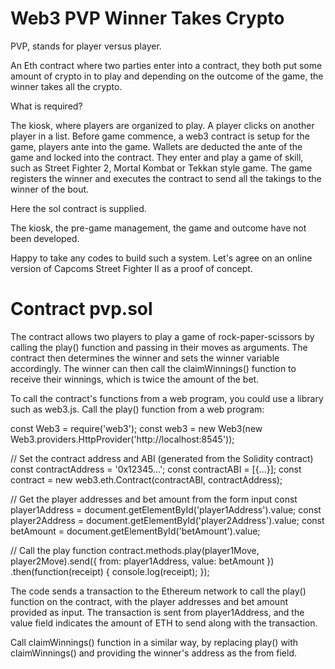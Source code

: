 # Web3 PVP Winner Takes Crypto

PVP, stands for player versus player.

An Eth contract where two parties enter into a contract, they both put some amount of crypto in to play and depending on the outcome of the game, 
the winner takes all the crypto.

What is required?

The kiosk, where players are organized to play.
A player clicks on another player in a list.
Before game commence, a web3 contract is setup for the game, players ante into the game.
Wallets are deducted the ante of the game and locked into the contract.
They enter and play a game of skill, such as Street Fighter 2, Mortal Kombat or Tekkan style game.
The game registers the winner and executes the contract to send all the takings to the winner of the bout.

Here the sol contract is supplied.

The kiosk, the pre-game management, the game and outcome have not been developed.

Happy to take any codes to build such a system. Let's agree on an online version of Capcoms Street Fighter II as a proof of concept.

Contract pvp.sol
========

The contract allows two players to play a game of rock-paper-scissors by calling the play() function and passing in their moves as arguments. The contract then determines the winner and sets the winner variable accordingly. The winner can then call the claimWinnings() function to receive their winnings, which is twice the amount of the bet.

To call the contract's functions from a web program, you could use a library such as web3.js. Call the play() function from a web program:

const Web3 = require('web3');
const web3 = new Web3(new Web3.providers.HttpProvider('http://localhost:8545'));

// Set the contract address and ABI (generated from the Solidity contract)
const contractAddress = '0x12345...';
const contractABI = [{...}];
const contract = new web3.eth.Contract(contractABI, contractAddress);

// Get the player addresses and bet amount from the form input
const player1Address = document.getElementById('player1Address').value;
const player2Address = document.getElementById('player2Address').value;
const betAmount = document.getElementById('betAmount').value;

// Call the play function
contract.methods.play(player1Move, player2Move).send({
  from: player1Address,
  value: betAmount
})
.then(function(receipt) {
  console.log(receipt);
});

The code sends a transaction to the Ethereum network to call the play() function on the contract, with the player addresses and bet amount provided as input. The transaction is sent from player1Address, and the value field indicates the amount of ETH to send along with the transaction.

Call claimWinnings() function in a similar way, by replacing play() with claimWinnings() and providing the winner's address as the from field.
